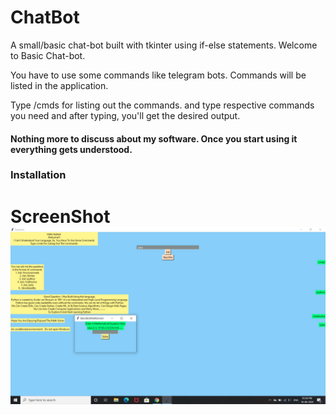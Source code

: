 # ChatBot
A small/basic chat-bot built with tkinter using if-else statements.
Welcome to Basic Chat-bot.

You have to use some commands like telegram bots. Commands will be listed in the application.

Type /cmds for listing out the commands.
and type respective commands you need and after typing, you'll get the desired output.
<h4>Nothing more to discuss about my software. Once you start using it everything gets understood.</h4>
<h3>Installation</h3>
<h1>
  ScreenShot
  <center><img src="https://github.com/Kailash108/ChatBot-Using-tkinter/blob/master/Chatbot.jpg"></center>
</h1>
